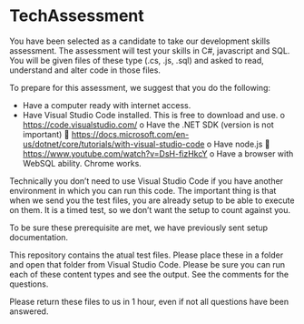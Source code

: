 # TechAssessment

You have been selected as a candidate to take our development skills assessment.  The assessment will test your skills in C#, javascript and SQL.
You will be given files of these type (.cs, .js, .sql) and asked to read, understand and alter code in those files.

To prepare for this assessment, we suggest that you do the following:
-	Have a computer ready with internet access.
-	Have Visual Studio Code installed.  This is free to download and use.
o	https://code.visualstudio.com/
o	Have the .NET SDK (version is not important)
	https://docs.microsoft.com/en-us/dotnet/core/tutorials/with-visual-studio-code
o	Have node.js
	https://www.youtube.com/watch?v=DsH-fizHkcY
o	Have a browser with WebSQL ability.  Chrome works.

Technically you don’t need to use Visual Studio Code if you have another environment in which you can run this code.  The important thing is that when we send you the test files, you are already setup to be able to execute on them.  It is a timed test, so we don’t want the setup to count against you.

To be sure these prerequisite are met, we have previously sent setup documentation.

This repository contains the atual test files.  Please place these in a folder and open that folder from Visual Studio Code.  Please be sure you can run each of these content types and see the output.  See the comments for the questions.

Please return these files to us in 1 hour, even if not all questions have been answered.
